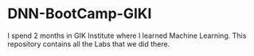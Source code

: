 # DNN-BootCamp-GIKI
I spend 2 months in GIK Institute where I learned Machine Learning. This repository contains all the Labs that we did there.
